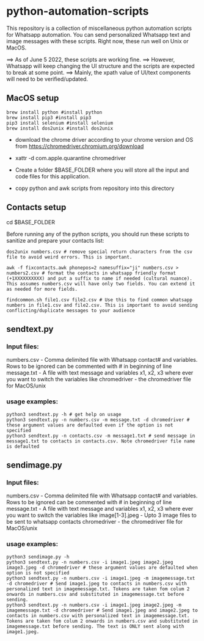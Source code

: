 # python-automation-scripts
This repository is a collection of miscellaneous python automation scripts for Whatsapp automation. 
You can send personalized Whatsapp text and image messages with these scripts.
Right now, these run well on Unix or MacOS.

==> As of June 5 2022, these scripts are working fine. 
==> However, Whatsapp will keep changing the UI structure and the scripts are expected to break at some point. 
==> Mainly, the xpath value of UI/text components will need to be verified/updated.

## MacOS setup
```
brew install python #install python
brew install pip3 #install pip3
pip3 install selenium #install selenium
brew install dos2unix #install dos2unix
```
- download the chrome driver according to your chrome version and OS from https://chromedriver.chromium.org/download
- xattr -d com.apple.quarantine chromedriver

- Create a folder $BASE_FOLDER where you will store all the input and code files for this application.
- copy python and awk scripts from repository into this directory

## Contacts setup

cd $BASE_FOLDER

Before running any of the python scripts, you should run these scripts to sanitize and prepare your contacts list:

```
dos2unix numbers.csv # remove special return characters from the csv file to avoid weird errors. This is important. 

awk -f fixcontacts.awk phonepos=2 namesuffix="ji" numbers.csv > numbers2.csv # format the contacts in whatsapp friendly format (+1XXXXXXXXXX) and put a suffix to name if needed (cultural nuance). This assumes numbers.csv will have only two fields. You can extend it as needed for more fields.

findcommon.sh file1.csv file2.csv # Use this to find common whatsapp numbers in file1.csv and file2.csv. This is important to avoid sending conflicting/duplicate messages to your audience
```

## sendtext.py

### Input files:
numbers.csv - Comma delimited file with Whatsapp contact# and variables. Rows to be ignored can be commented with # in beginning of line
message.txt - A file with text message and variables x1, x2, x3 where ever you want to switch the variables like 
chromedriver - the chromedriver file for MacOS/unix

### usage examples:
```
python3 sendtext.py -h # get help on usage
python3 sendtext.py -n numbers.csv -m message.txt -d chromedriver # these argument values are defaulted even if the option is not specified
python3 sendtext.py -n contacts.csv -m message1.txt # send message in message1.txt to contacts in contacts.csv. Note chromedriver file name is defaulted
```

## sendimage.py

### Input files:
numbers.csv - Comma delimited file with Whatsapp contact# and variables. Rows to be ignored can be commented with # in beginning of line
message.txt - A file with text message and variables x1, x2, x3 where ever you want to switch the variables like 
image[1-3].jpeg - Upto 3 image files to be sent to whatsapp contacts
chromedriver - the chromedriver file for MacOS/unix

### usage examples:
```
python3 sendimage.py -h
python3 sendtext.py -n numbers.csv -i image1.jpeg image2.jpeg image3.jpeg -d chromedriver # these argument values are defaulted when option is not specified
python3 sendtext.py -n numbers.csv -i image1.jpeg -m imagemessage.txt -d chromedriver # Send image1.jpeg to contacts in numbers.csv with personalized text in imagemessage.txt. Tokens are taken fom colum 2 onwards in numbers.csv and substituted in imagemessage.txt before sending.
python3 sendtext.py -n numbers.csv -i image1.jpeg image2.jpeg -m imagemessage.txt -d chromedriver # Send image1.jpeg and image2.jpeg to contacts in numbers.csv with personalized text in imagemessage.txt. Tokens are taken fom colum 2 onwards in numbers.csv and substituted in imagemessage.txt before sending. The text is ONLY sent along with image1.jpeg.
```
